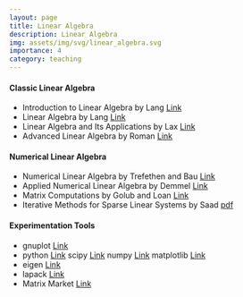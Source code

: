 ```yaml
---
layout: page
title: Linear Algebra
description: Linear Algebra
img: assets/img/svg/linear_algebra.svg
importance: 4
category: teaching
---
```


#### Classic Linear Algebra

- Introduction to Linear Algebra by Lang [Link](https://link.springer.com/book/10.1007/978-1-4612-1070-2)
- Linear Algebra by Lang [Link](https://link.springer.com/book/10.1007/978-1-4757-1949-9)
- Linear Algebra and Its Applications by Lax [Link](https://www.wiley.com/en-br/Linear+Algebra+and+Its+Applications,+2nd+Edition-p-9780471751564)
- Advanced Linear Algebra by Roman [Link](https://link.springer.com/book/10.1007/978-0-387-72831-5)

#### Numerical Linear Algebra

- Numerical Linear Algebra by Trefethen and Bau [Link](https://my.siam.org/Store/Product/viewproduct/?ProductId=950)
- Applied Numerical Linear Algebra by Demmel [Link](https://epubs.siam.org/doi/book/10.1137/1.9781611971446) 
- Matrix Computations by Golub and Loan [Link](https://www.press.jhu.edu/books/title/10678/matrix-computations)
- Iterative Methods for Sparse Linear Systems by Saad [pdf](https://www-users.cse.umn.edu/~saad/IterMethBook_2ndEd.pdf) 

#### Experimentation Tools

- gnuplot [Link](http://www.gnuplot.info/)
- python [Link](https://www.python.org/) scipy [Link](https://scipy.org/) numpy [Link](https://numpy.org/) matplotlib [Link](https://matplotlib.org/)
- eigen [Link](https://eigen.tuxfamily.org/index.php?title=Main_Page)
- lapack [Link](https://netlib.org/lapack/)
- Matrix Market [Link](https://math.nist.gov/MatrixMarket/)


